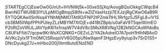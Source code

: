 $START$EgCCjEswOw0G/nUt+lHVNWj5k+00xeSSjXq/AoogBQsiOkkgCWqcB4BwnNGTWU6B3IYULpMIOgBtnpjS8tN+wZlZVasHzzji7EXJzijRgCKwO6aB9R5YTQQKAwIlSnNsq4YNhMjNMOTAt9D/FNP2tPZmkTtHL1Rrfgz5J5FgL8+lV1Scb3BM5IlWpfPPhPUleyZLzMBYM7XIOjE+d41BtZBpb/u0aFaV9T5qeiWimEOP2tiRtZoVIRULJAVYpK6I1xfnspW7V4dV8cSMsXR8VNg12B2kNGCAoWfdoBsC8UFkFfiiti7/qcpw9KrWsXCQNKG+OEZvL2/YA2kAdrelO7A7poH1HlhNBAoDAiVKc2yIx1FTm0MCtSRxqsiVV6G05pUNw9qenF3HgzEvy9yiup3v7SrD1S5+DNcDyukg27J+mHbo200j1itmt8utoENz$END$